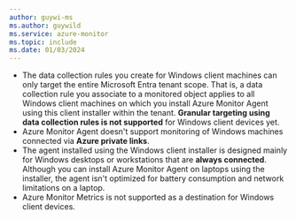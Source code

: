 ```yaml
---
author: guywi-ms
ms.author: guywild
ms.service: azure-monitor
ms.topic: include
ms.date: 01/03/2024
---
```


- The data collection rules you create for Windows client machines can only target the entire Microsoft Entra tenant scope. That is, a data collection rule you associate to a monitored object applies to all Windows client machines on which you install Azure Monitor Agent using this client installer within the tenant. **Granular targeting using data collection rules is not supported** for Windows client devices yet.
- Azure Monitor Agent doesn't support monitoring of Windows machines connected via **Azure private links**. 
- The agent installed using the Windows client installer is designed mainly for Windows desktops or workstations that are **always connected**. Although you can install Azure Monitor Agent on laptops using the installer, the agent isn't optimized for battery consumption and network limitations on a laptop.
- Azure Monitor Metrics is not supported as a destination for Windows client devices.
